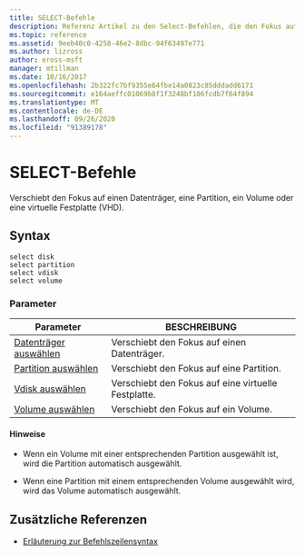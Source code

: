 ```yaml
---
title: SELECT-Befehle
description: Referenz Artikel zu den Select-Befehlen, die den Fokus auf einen Datenträger, eine Partition, ein Volume oder eine virtuelle Festplatte (VHD) verschieben.
ms.topic: reference
ms.assetid: 9eeb40c0-4258-46e2-8dbc-94f63497e771
ms.author: lizross
author: eross-msft
manager: mtillman
ms.date: 10/16/2017
ms.openlocfilehash: 2b322fc7bf9355e64fbe14a0823c85dddadd6171
ms.sourcegitcommit: e164aeffc01069b8f1f3248bf106fcdb7f64f894
ms.translationtype: MT
ms.contentlocale: de-DE
ms.lasthandoff: 09/26/2020
ms.locfileid: "91389178"
---
```

# <a name="select-commands"></a>SELECT-Befehle

Verschiebt den Fokus auf einen Datenträger, eine Partition, ein Volume oder eine virtuelle Festplatte (VHD).

## <a name="syntax"></a>Syntax

```
select disk
select partition
select vdisk
select volume
```

### <a name="parameters"></a>Parameter

| Parameter | BESCHREIBUNG |
|--|--|
| [Datenträger auswählen](select-disk.md) | Verschiebt den Fokus auf einen Datenträger. |
| [Partition auswählen](select-partition.md) | Verschiebt den Fokus auf eine Partition. |
| [Vdisk auswählen](select-vdisk.md) | Verschiebt den Fokus auf eine virtuelle Festplatte. |
| [Volume auswählen](select-volume.md) | Verschiebt den Fokus auf ein Volume. |

#### <a name="remarks"></a>Hinweise

- Wenn ein Volume mit einer entsprechenden Partition ausgewählt ist, wird die Partition automatisch ausgewählt.

- Wenn eine Partition mit einem entsprechenden Volume ausgewählt wird, wird das Volume automatisch ausgewählt.

## <a name="additional-references"></a>Zusätzliche Referenzen

- [Erläuterung zur Befehlszeilensyntax](command-line-syntax-key.md)
